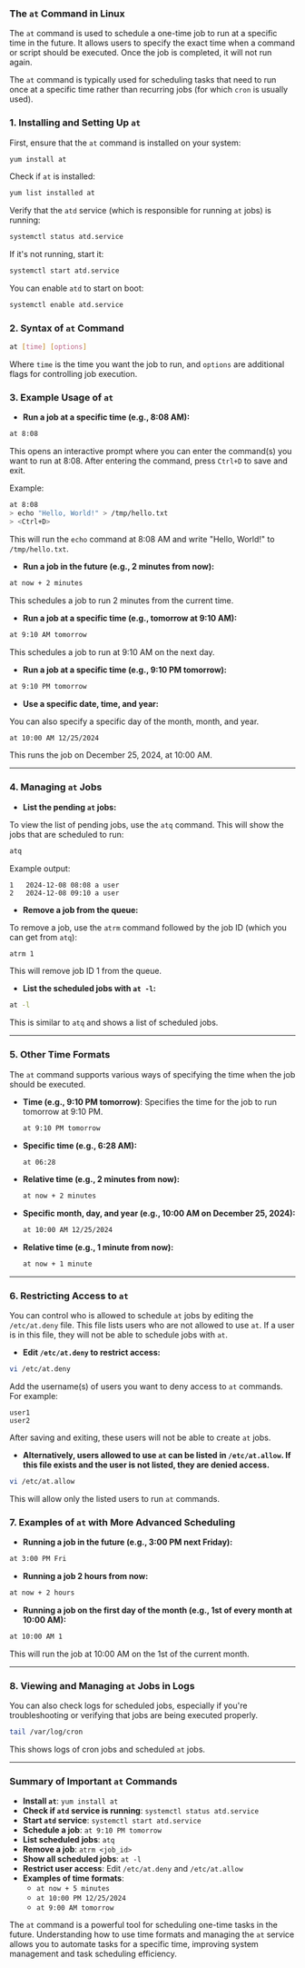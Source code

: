### **The `at` Command in Linux**

The `at` command is used to schedule a one-time job to run at a specific time in the future. It allows users to specify the exact time when a command or script should be executed. Once the job is completed, it will not run again.

The `at` command is typically used for scheduling tasks that need to run once at a specific time rather than recurring jobs (for which `cron` is usually used).

### **1. Installing and Setting Up `at`**

First, ensure that the `at` command is installed on your system:

```bash
yum install at
```

Check if `at` is installed:

```bash
yum list installed at
```

Verify that the `atd` service (which is responsible for running `at` jobs) is running:

```bash
systemctl status atd.service
```

If it's not running, start it:

```bash
systemctl start atd.service
```

You can enable `atd` to start on boot:

```bash
systemctl enable atd.service
```

### **2. Syntax of `at` Command**

```bash
at [time] [options]
```

Where `time` is the time you want the job to run, and `options` are additional flags for controlling job execution.

### **3. Example Usage of `at`**

- **Run a job at a specific time (e.g., 8:08 AM):**

```bash
at 8:08
```

This opens an interactive prompt where you can enter the command(s) you want to run at 8:08. After entering the command, press `Ctrl+D` to save and exit.

Example:

```bash
at 8:08
> echo "Hello, World!" > /tmp/hello.txt
> <Ctrl+D>
```

This will run the `echo` command at 8:08 AM and write "Hello, World!" to `/tmp/hello.txt`.

- **Run a job in the future (e.g., 2 minutes from now):**

```bash
at now + 2 minutes
```

This schedules a job to run 2 minutes from the current time.

- **Run a job at a specific time (e.g., tomorrow at 9:10 AM):**

```bash
at 9:10 AM tomorrow
```

This schedules a job to run at 9:10 AM on the next day.

- **Run a job at a specific time (e.g., 9:10 PM tomorrow):**

```bash
at 9:10 PM tomorrow
```

- **Use a specific date, time, and year:**

You can also specify a specific day of the month, month, and year.

```bash
at 10:00 AM 12/25/2024
```

This runs the job on December 25, 2024, at 10:00 AM.

---

### **4. Managing `at` Jobs**

- **List the pending `at` jobs:**

To view the list of pending jobs, use the `atq` command. This will show the jobs that are scheduled to run:

```bash
atq
```

Example output:

```
1   2024-12-08 08:08 a user
2   2024-12-08 09:10 a user
```

- **Remove a job from the queue:**

To remove a job, use the `atrm` command followed by the job ID (which you can get from `atq`):

```bash
atrm 1
```

This will remove job ID 1 from the queue.

- **List the scheduled jobs with `at -l`:**

```bash
at -l
```

This is similar to `atq` and shows a list of scheduled jobs.

---

### **5. Other Time Formats**

The `at` command supports various ways of specifying the time when the job should be executed.

- **Time (e.g., 9:10 PM tomorrow)**: Specifies the time for the job to run tomorrow at 9:10 PM.
  
  ```bash
  at 9:10 PM tomorrow
  ```

- **Specific time (e.g., 6:28 AM):**

  ```bash
  at 06:28
  ```

- **Relative time (e.g., 2 minutes from now):**

  ```bash
  at now + 2 minutes
  ```

- **Specific month, day, and year (e.g., 10:00 AM on December 25, 2024):**

  ```bash
  at 10:00 AM 12/25/2024
  ```

- **Relative time (e.g., 1 minute from now):**

  ```bash
  at now + 1 minute
  ```

---

### **6. Restricting Access to `at`**

You can control who is allowed to schedule `at` jobs by editing the `/etc/at.deny` file. This file lists users who are not allowed to use `at`. If a user is in this file, they will not be able to schedule jobs with `at`.

- **Edit `/etc/at.deny` to restrict access:**

```bash
vi /etc/at.deny
```

Add the username(s) of users you want to deny access to `at` commands. For example:

```
user1
user2
```

After saving and exiting, these users will not be able to create `at` jobs.

- **Alternatively, users allowed to use `at` can be listed in `/etc/at.allow`. If this file exists and the user is not listed, they are denied access.**

```bash
vi /etc/at.allow
```

This will allow only the listed users to run `at` commands.

### **7. Examples of `at` with More Advanced Scheduling**

- **Running a job in the future (e.g., 3:00 PM next Friday):**

```bash
at 3:00 PM Fri
```

- **Running a job 2 hours from now:**

```bash
at now + 2 hours
```

- **Running a job on the first day of the month (e.g., 1st of every month at 10:00 AM):**

```bash
at 10:00 AM 1
```

This will run the job at 10:00 AM on the 1st of the current month.

---

### **8. Viewing and Managing `at` Jobs in Logs**

You can also check logs for scheduled jobs, especially if you're troubleshooting or verifying that jobs are being executed properly.

```bash
tail /var/log/cron
```

This shows logs of cron jobs and scheduled `at` jobs.

---

### **Summary of Important `at` Commands**

- **Install `at`**: `yum install at`
- **Check if `atd` service is running**: `systemctl status atd.service`
- **Start `atd` service**: `systemctl start atd.service`
- **Schedule a job**: `at 9:10 PM tomorrow`
- **List scheduled jobs**: `atq`
- **Remove a job**: `atrm <job_id>`
- **Show all scheduled jobs**: `at -l`
- **Restrict user access**: Edit `/etc/at.deny` and `/etc/at.allow`
- **Examples of time formats**:
  - `at now + 5 minutes`
  - `at 10:00 PM 12/25/2024`
  - `at 9:00 AM tomorrow`

The `at` command is a powerful tool for scheduling one-time tasks in the future. Understanding how to use time formats and managing the `at` service allows you to automate tasks for a specific time, improving system management and task scheduling efficiency.
